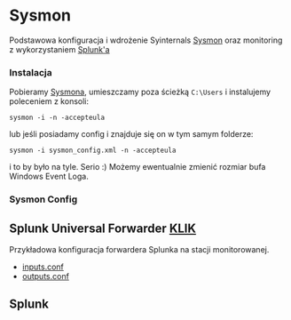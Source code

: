 # Sysmon
Podstawowa konfiguracja i wdrożenie Syinternals [Sysmon](https://technet.microsoft.com/en-us/sysinternals/sysmon) oraz monitoring z wykorzystaniem [Splunk'a](https://splunk.com)

### Instalacja

Pobieramy [Sysmona](https://technet.microsoft.com/en-us/sysinternals/sysmon), umieszczamy poza ścieżką `C:\Users` i instalujemy poleceniem z konsoli:
```
sysmon -i -n -accepteula
```
lub jeśli posiadamy config i znajduje się on w tym samym folderze:

```
sysmon -i sysmon_config.xml -n -accepteula
```
i to by było na tyle. Serio :)
Możemy ewentualnie zmienić rozmiar bufa Windows Event Loga.

### Sysmon Config

## Splunk Universal Forwarder [KLIK](https://github.com/Ravikin/Sysmon/tree/master/SplunkUniversalForwarder)
Przykładowa konfiguracja forwardera Splunka na stacji monitorowanej.

- [inputs.conf](https://github.com/Ravikin/Sysmon/blob/master/SplunkUniversalForwarder/inputs.conf)
- [outputs.conf](https://github.com/Ravikin/Sysmon/blob/master/SplunkUniversalForwarder/outputs.conf)

## Splunk
